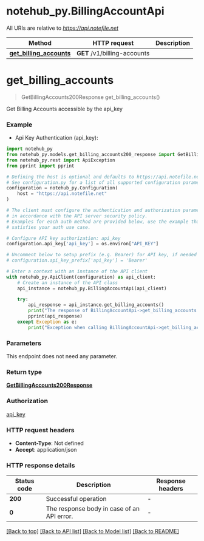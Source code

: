 # notehub_py.BillingAccountApi

All URIs are relative to *https://api.notefile.net*

Method | HTTP request | Description
------------- | ------------- | -------------
[**get_billing_accounts**](BillingAccountApi.md#get_billing_accounts) | **GET** /v1/billing-accounts | 


# **get_billing_accounts**
> GetBillingAccounts200Response get_billing_accounts()



Get Billing Accounts accessible by the api_key

### Example

* Api Key Authentication (api_key):

```python
import notehub_py
from notehub_py.models.get_billing_accounts200_response import GetBillingAccounts200Response
from notehub_py.rest import ApiException
from pprint import pprint

# Defining the host is optional and defaults to https://api.notefile.net
# See configuration.py for a list of all supported configuration parameters.
configuration = notehub_py.Configuration(
    host = "https://api.notefile.net"
)

# The client must configure the authentication and authorization parameters
# in accordance with the API server security policy.
# Examples for each auth method are provided below, use the example that
# satisfies your auth use case.

# Configure API key authorization: api_key
configuration.api_key['api_key'] = os.environ["API_KEY"]

# Uncomment below to setup prefix (e.g. Bearer) for API key, if needed
# configuration.api_key_prefix['api_key'] = 'Bearer'

# Enter a context with an instance of the API client
with notehub_py.ApiClient(configuration) as api_client:
    # Create an instance of the API class
    api_instance = notehub_py.BillingAccountApi(api_client)

    try:
        api_response = api_instance.get_billing_accounts()
        print("The response of BillingAccountApi->get_billing_accounts:\n")
        pprint(api_response)
    except Exception as e:
        print("Exception when calling BillingAccountApi->get_billing_accounts: %s\n" % e)
```



### Parameters

This endpoint does not need any parameter.

### Return type

[**GetBillingAccounts200Response**](GetBillingAccounts200Response.md)

### Authorization

[api_key](../README.md#api_key)

### HTTP request headers

 - **Content-Type**: Not defined
 - **Accept**: application/json

### HTTP response details

| Status code | Description | Response headers |
|-------------|-------------|------------------|
**200** | Successful operation |  -  |
**0** | The response body in case of an API error. |  -  |

[[Back to top]](#) [[Back to API list]](../README.md#documentation-for-api-endpoints) [[Back to Model list]](../README.md#documentation-for-models) [[Back to README]](../README.md)

